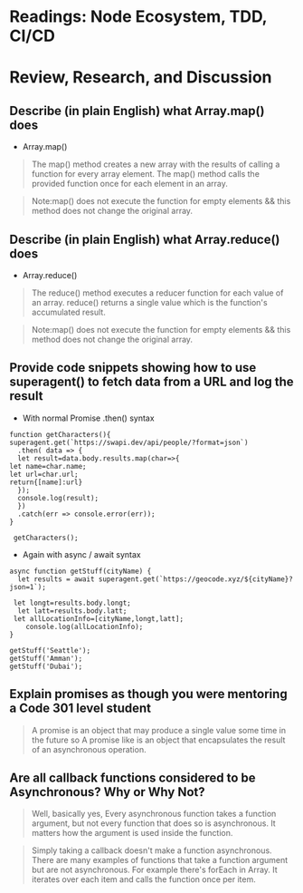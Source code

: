 # Readings: Node Ecosystem, TDD, CI/CD

# Review, Research, and Discussion

## Describe (in plain English) what Array.map() does

- Array.map()

> The map() method creates a new array with the results of calling a function for every array element. The map() method calls the provided function once for each element in an array. 

> Note:map() does not execute the function for empty elements && this method does not change the original array.



## Describe (in plain English) what Array.reduce() does

- Array.reduce() 

> The reduce() method executes a reducer function for each value of an array. reduce() returns a single value which is the function's accumulated result. 

> Note:map() does not execute the function for empty elements && this method does not change the original array.


## Provide code snippets showing how to use superagent() to fetch data from a URL and log the result

- With normal Promise .then() syntax

```
function getCharacters(){
superagent.get(`https://swapi.dev/api/people/?format=json`)
  .then( data => {
  let result=data.body.results.map(char=>{
let name=char.name;
let url=char.url;
return{[name]:url}
  });
  console.log(result);
  })
  .catch(err => console.error(err));
}

 getCharacters();

``` 
- Again with async / await syntax


```
async function getStuff(cityName) {
  let results = await superagent.get(`https://geocode.xyz/${cityName}?json=1`);

 let longt=results.body.longt;
  let latt=results.body.latt;
 let allLocationInfo=[cityName,longt,latt];
    console.log(allLocationInfo);
}

getStuff('Seattle');
getStuff('Amman');
getStuff('Dubai');

```

## Explain promises as though you were mentoring a Code 301 level student

> A promise is an object that may produce a single value some time in the future so A promise like  is an object that encapsulates the result of an asynchronous operation.



## Are all callback functions considered to be Asynchronous? Why or Why Not?

> Well, basically yes, Every asynchronous function takes a function argument, but not every function that does so is asynchronous. It matters how the argument is used inside the function.

> Simply taking a callback doesn't make a function asynchronous. There are many examples of functions that take a function argument but are not asynchronous. For example there's forEach in Array. It iterates over each item and calls the function once per item. 